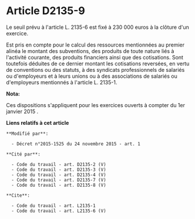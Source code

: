 # Article D2135-9

Le seuil prévu à l'article L. 2135-6 est fixé à 230 000 euros à la clôture d'un exercice. 

Est pris en compte pour le calcul des ressources mentionnées au premier alinéa le montant des subventions, des produits de
toute nature liés à l'activité courante, des produits financiers ainsi que des cotisations. Sont toutefois déduites de ce
dernier montant les cotisations reversées, en vertu de conventions ou des statuts, à des syndicats professionnels de salariés
ou d'employeurs et à leurs unions ou à des associations de salariés ou d'employeurs mentionnés à l'article L. 2135-1.

**Nota:**

Ces dispositions s'appliquent pour les exercices ouverts à compter du 1er janvier 2015 .

**Liens relatifs à cet article**

	**Modifié par**:

	  - Décret n°2015-1525 du 24 novembre 2015 - art. 1

	**Cité par**:

	  - Code du travail - art. D2135-2 (V)
	  - Code du travail - art. D2135-3 (V)
	  - Code du travail - art. D2135-4 (V)
	  - Code du travail - art. D2135-7 (V)
	  - Code du travail - art. D2135-8 (V)

	**Cite**:

	  - Code du travail - art. L2135-1
	  - Code du travail - art. L2135-6 (V)
